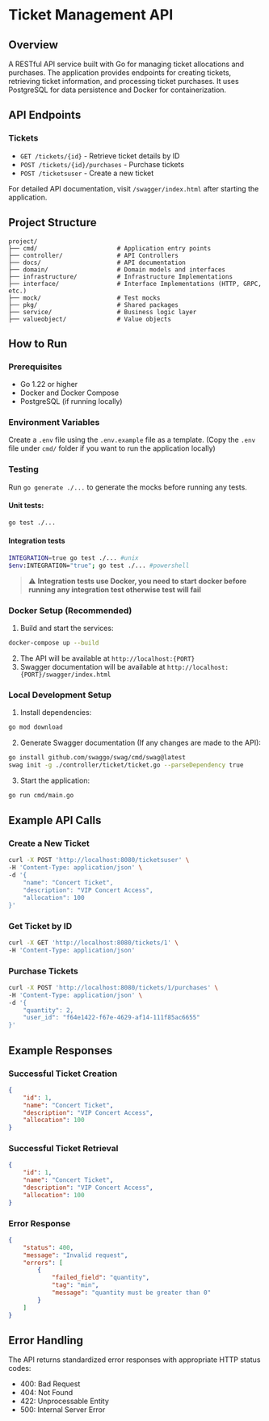# Ticket Management API

## Overview
A RESTful API service built with Go for managing ticket allocations and purchases. The application provides endpoints for creating tickets, retrieving ticket information, and processing ticket purchases. It uses PostgreSQL for data persistence and Docker for containerization.

## API Endpoints

### Tickets
- `GET /tickets/{id}` - Retrieve ticket details by ID
- `POST /tickets/{id}/purchases` - Purchase tickets
- `POST /ticketsuser` - Create a new ticket

For detailed API documentation, visit `/swagger/index.html` after starting the application.

## Project Structure
```
project/
├── cmd/                      # Application entry points
├── controller/               # API Controllers
├── docs/                     # API documentation
├── domain/                   # Domain models and interfaces
├── infrastructure/           # Infrastructure Implementations
├── interface/                # Interface Implementations (HTTP, GRPC, etc.)
├── mock/                     # Test mocks
├── pkg/                      # Shared packages
├── service/                  # Business logic layer
├── valueobject/              # Value objects
```

## How to Run

### Prerequisites
- Go 1.22 or higher
- Docker and Docker Compose
- PostgreSQL (if running locally)

### Environment Variables
Create a `.env` file using the `.env.example` file as a template. (Copy the `.env` file under `cmd/` folder if you want to run the application locally)

### Testing
Run `go generate ./...` to generate the mocks before running any tests.

#### Unit tests:
```bash
go test ./...
```

#### Integration tests
```bash
INTEGRATION=true go test ./... #unix
$env:INTEGRATION="true"; go test ./... #powershell
```
> :warning: **Integration tests use Docker, you need to start docker before running any integration test otherwise test will fail**


### Docker Setup (Recommended)
1. Build and start the services:
```bash
docker-compose up --build
```

2. The API will be available at `http://localhost:{PORT}`
3. Swagger documentation will be available at `http://localhost:{PORT}/swagger/index.html`

### Local Development Setup
1. Install dependencies:
```bash
go mod download
```

2. Generate Swagger documentation (If any changes are made to the API):
```bash
go install github.com/swaggo/swag/cmd/swag@latest
swag init -g ./controller/ticket/ticket.go --parseDependency true
```

3. Start the application:
```bash
go run cmd/main.go
```

## Example API Calls

### Create a New Ticket
```bash
curl -X POST 'http://localhost:8080/ticketsuser' \
-H 'Content-Type: application/json' \
-d '{
    "name": "Concert Ticket",
    "description": "VIP Concert Access",
    "allocation": 100
}'
```

### Get Ticket by ID
```bash
curl -X GET 'http://localhost:8080/tickets/1' \
-H 'Content-Type: application/json'
```

### Purchase Tickets
```bash
curl -X POST 'http://localhost:8080/tickets/1/purchases' \
-H 'Content-Type: application/json' \
-d '{
    "quantity": 2,
    "user_id": "f64e1422-f67e-4629-af14-111f85ac6655"
}'
```


## Example Responses

### Successful Ticket Creation
```json
{
    "id": 1,
    "name": "Concert Ticket",
    "description": "VIP Concert Access",
    "allocation": 100
}
```

### Successful Ticket Retrieval
```json
{
    "id": 1,
    "name": "Concert Ticket",
    "description": "VIP Concert Access",
    "allocation": 100
}
```

### Error Response
```json
{
    "status": 400,
    "message": "Invalid request",
    "errors": [
        {
            "failed_field": "quantity",
            "tag": "min",
            "message": "quantity must be greater than 0"
        }
    ]
}
```

## Error Handling
The API returns standardized error responses with appropriate HTTP status codes:
- 400: Bad Request
- 404: Not Found
- 422: Unprocessable Entity
- 500: Internal Server Error
